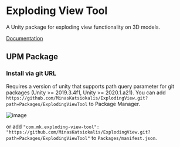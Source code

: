 # Exploding View Tool
A Unity package for exploding view functionality on 3D models.

[Documentation](https://minaskatsiokalis.github.io/exploding-view/documentation/html/index.html)

UPM Package
---
### Install via git URL

Requires a version of unity that supports path query parameter for git packages (Unity >= 2019.3.4f1, Unity >= 2020.1.a21). You can add `https://github.com/MinasKatsiokalis/ExplodingView.git?path=Packages/ExplodingViewTool` to Package Manager.

![image](https://user-images.githubusercontent.com/46207/79450714-3aadd100-8020-11ea-8aae-b8d87fc4d7be.png)

or add `"com.mk.exploding-view-tool": "https://github.com/MinasKatsiokalis/ExplodingView.git?path=Packages/ExplodingViewTool"` to `Packages/manifest.json`.
